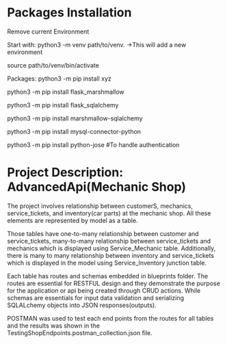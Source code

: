 

# Packages Installation

Remove current Environment


Start with:
python3 -m venv path/to/venv.  ->This will add a new environment

source path/to/venv/bin/activate

Packages:
python3 -m pip install xyz

python3 -m pip install flask_marshmallow

python3 -m pip install flask_sqlalchemy

python3 -m pip install marshmallow-sqlalchemy

python3 -m pip install mysql-connector-python

python3 -m pip install python-jose #To handle authentication


# Project Description: AdvancedApi(Mechanic Shop)


The project involves relationship between customerS, mechanics, service_tickets, and inventory(car parts) at the mechanic shop. All these elements are represented by model as a table.

Those tables have one-to-many relationship between customer and service_tickets, many-to-many relationship between service_tickets and mechanics which is displayed using Service_Mechanic table. Additionally, there is many to many relationship between inventory and service_tickets which is displayed in the model using Service_Inventory junction table.


Each table has routes and schemas embedded in blueprints folder. The routes are essential for RESTFUL design and they demonstrate the purpose for the application  or api being created through CRUD actions. While schemas are essentials for input data validation and serializing SQLALchemy objects into JSON responses(outputs).


POSTMAN was used to test each end points from the routes for all tables and the results was shown in the TestingShopEndpoints.postman_collection.json file. 



